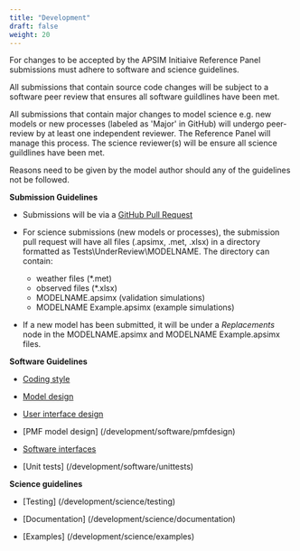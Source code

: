 ```yaml
---
title: "Development"
draft: false
weight: 20
---
```


For changes to be accepted by the APSIM Initiaive Reference Panel submissions must adhere to software and science guidelines. 

All submissions that contain source code changes will be subject to a software peer review that ensures all software guildlines have been met. 

All submissions that contain major changes to model science e.g. new models or new processes (labeled as 'Major' in GitHub) will undergo peer-review by at least one independent reviewer. The Reference Panel will manage this process. The science reviewer(s) will be ensure all science guildlines have been met. 

Reasons need to be given by the model author should any of the guidelines not be followed.

**Submission Guidelines**

* Submissions will be via a [GitHub Pull Request](/contribute/sourcetree/pushandpullrequest)

* For science submissions (new models or processes), the submission pull request will have all files (.apsimx, .met, .xlsx) in a directory formatted as Tests\UnderReview\MODELNAME. The directory can contain:
	- weather files (*.met)
	- observed files (*.xlsx)
	- MODELNAME.apsimx (validation simulations)
	- MODELNAME Example.apsimx (example simulations)

* If a new model has been submitted, it will be under a *Replacements* node in the MODELNAME.apsimx and MODELNAME Example.apsimx files.

**Software Guidelines**

* [Coding style](/development/software/codingstyle)

* [Model design](/development/software/modeldesign)

* [User interface design](/development/software/userinterfacedesign)

* [PMF model design] (/development/software/pmfdesign)

* [Software interfaces](/development/software/interfaces)

* [Unit tests] (/development/software/unittests)

**Science guidelines**

* [Testing] (/development/science/testing)

* [Documentation] (/development/science/documentation)

* [Examples] (/development/science/examples)
